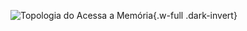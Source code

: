 ![Topologia do Acessa a Memória](/images/reference/entities/stage_mem.drawio.svg){.w-full .dark-invert}
